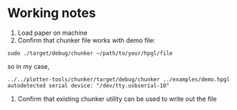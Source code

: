 # Working notes
1. Load paper on machine
2. Confirm that chunker file works with demo file:
```
sudo ./target/debug/chunker ~/path/to/your/hpgl/file
```
so in my case, 
```
../../plotter-tools/chunker/target/debug/chunker ../examples/demo.hpgl
autodetected serial device: "/dev/tty.usbserial-10"
```
1. Confirm that existing chunker utility can be used to write out the file
